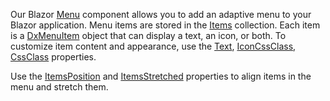 Our Blazor [Menu](https://docs.devexpress.com/Blazor/DevExpress.Blazor.DxMenu) component allows you to add an adaptive menu to your Blazor application. Menu items are stored in the [Items](https://docs.devexpress.com/Blazor/DevExpress.Blazor.DxMenu.Items) collection. Each item is a [DxMenuItem](https://docs.devexpress.com/Blazor/DevExpress.Blazor.DxMenuItem) object that can display a text, an icon, or both. To customize item content and appearance, use the [Text](https://docs.devexpress.com/Blazor/DevExpress.Blazor.DxMenuItem.Text), [IconCssClass](https://docs.devexpress.com/Blazor/DevExpress.Blazor.DxMenuItem.IconCssClass), [CssClass](https://docs.devexpress.com/Blazor/DevExpress.Blazor.DxMenuItem.CssClass) properties.

Use the [ItemsPosition](https://docs.devexpress.com/Blazor/DevExpress.Blazor.DxMenu.ItemsPosition) and [ItemsStretched](https://docs.devexpress.com/Blazor/DevExpress.Blazor.DxMenu.ItemsStretched) properties to align items in the menu and stretch them. 
